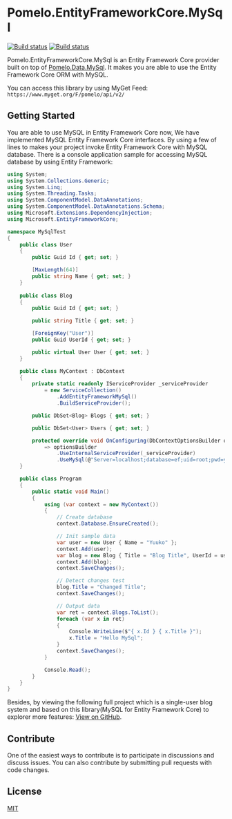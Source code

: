 # Pomelo.EntityFrameworkCore.MySql

[![Build status](https://ci.appveyor.com/api/projects/status/oq7gncblploukq6j/branch/master?svg=true)](https://ci.appveyor.com/project/Kagamine/pomelo-entityframeworkcore-mysql/branch/master)  [![Build status](https://travis-ci.org/PomeloFoundation/Pomelo.EntityFrameworkCore.MySql.svg)](https://travis-ci.org/PomeloFoundation/Pomelo.EntityFrameworkCore.MySql)

Pomelo.EntityFrameworkCore.MySql is an Entity Framework Core provider built on top of [Pomelo.Data.MySql](https://github.com/PomeloFoundation/Pomelo.Data.MySql). It makes you are able to use the Entity Framework Core ORM with MySQL.

You can access this library by using MyGet Feed: `https://www.myget.org/F/pomelo/api/v2/`

## Getting Started

You are able to use MySQL in Entity Framework Core now, We have implemented MySQL Entity Framework Core interfaces. By using a few of lines to makes your project invoke Entity Framework Core with MySQL database. There is a console application sample for accessing MySQL database by using Entity Framework:

```C#
using System;
using System.Collections.Generic;
using System.Linq;
using System.Threading.Tasks;
using System.ComponentModel.DataAnnotations;
using System.ComponentModel.DataAnnotations.Schema;
using Microsoft.Extensions.DependencyInjection;
using Microsoft.EntityFrameworkCore;

namespace MySqlTest
{
    public class User
    {
        public Guid Id { get; set; }

        [MaxLength(64)]
        public string Name { get; set; }
    }
    
    public class Blog
    {
        public Guid Id { get; set; }

        public string Title { get; set; }

        [ForeignKey("User")]
        public Guid UserId { get; set; }

        public virtual User User { get; set; }
    }

    public class MyContext : DbContext
    {
        private static readonly IServiceProvider _serviceProvider
            = new ServiceCollection()
                .AddEntityFrameworkMySql()
                .BuildServiceProvider();

        public DbSet<Blog> Blogs { get; set; }

        public DbSet<User> Users { get; set; }

        protected override void OnConfiguring(DbContextOptionsBuilder optionsBuilder)
            => optionsBuilder
                .UseInternalServiceProvider(_serviceProvider)
                .UseMySql(@"Server=localhost;database=ef;uid=root;pwd=yourpwd;");
    }

    public class Program
    {
        public static void Main()
        {
            using (var context = new MyContext())
            {
                // Create database
                context.Database.EnsureCreated();

                // Init sample data
                var user = new User { Name = "Yuuko" };
                context.Add(user);
                var blog = new Blog { Title = "Blog Title", UserId = user.Id };
                context.Add(blog);
                context.SaveChanges();

                // Detect changes test
                blog.Title = "Changed Title";
                context.SaveChanges();

                // Output data
                var ret = context.Blogs.ToList();
                foreach (var x in ret)
                {
                    Console.WriteLine($"{ x.Id } { x.Title }");
                    x.Title = "Hello MySql";
                }
                context.SaveChanges();
            }

            Console.Read();
        }
    }
}
```

Besides, by viewing the following full project which is a single-user blog system and based on this library(MySQL for Entity Framework Core) to explorer more features: [View on GitHub](https://github.com/kagamine/yuukoblog-netcore-mysql).

## Contribute

One of the easiest ways to contribute is to participate in discussions and discuss issues. You can also contribute by submitting pull requests with code changes.

## License

[MIT](https://github.com/CodeCombLLC/ADO.NET-MySQL/blob/master/LICENSE)
